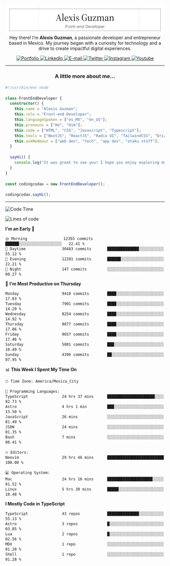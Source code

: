 <img align='right' src="./Banner.png" width="" />
<p align='center'>Hey there! I’m <strong>Alexis Guzman</strong>, a passionate developer and entrepreneur based in Mexico. My journey began with a curiosity for technology and a drive to create impactful digital experiences.</p>

<div align='center'>
  <a href='https://www.codingcodax.dev' target='_blank'>
    <img alt='Portfolio' src='https://img.shields.io/badge/Portfolio-black?logo=vercel&style=flat-square'>
  </a>
  <a href='https://linkedin.com/in/codingcodax' target='_blank'>
    <img alt='LinkedIn' src='https://img.shields.io/badge/LinkedIn-black?logo=LinkedIn&style=flat-square'>
  </a>
  <a href='mailto:hello@codingcodax.com' target='_blank'>
    <img alt='E-mail' src='https://img.shields.io/badge/Email-black?logo=Gmail&style=flat-square'>
  </a>
  <a href='https://x.com/codingcodax' target='_blank'>
    <img alt='Twitter' src='https://img.shields.io/badge/X-black?logo=X&style=flat-square'>
  </a>
  <a href='https://www.instagram.com/codingcodax' target='_blank'>
    <img alt='Instagram' src='https://img.shields.io/badge/Instagram-black?logo=Instagram&style=flat-square'>
  </a>
  <a href='https://www.youtube.com/@codingcodax' target='_blank'>
    <img alt='Youtube' src='https://img.shields.io/badge/YouTube-black?logo=Youtube&style=flat-square'>
  </a>
</div>


---

<h3 align='center'>A little more about me...</h3>

```typescript
#!/usr/bin/env node

class FrontEndDeveloper {
  constructor() {
    this.name = "Alexis Guzman";
    this.role = "Front-end Developer";
    this.languageSpoken = ["es_MX", "en_US"];
    this.pronouns = ["He", "Him"];
    this.code = ["HTML", "CSS", "Javascript", "Typescript"];
    this.tools = ["NextJS", "ReactJS", "Radix UI", "TailwindCSS", "Drizzle", "tRPC"];
    this.askMeAbout = ["web dev", "tech", "app dev", "otaku stuff"];
  }

  sayHi() {
    console.log("It was great to see you! I hope you enjoy exploring my work.");
  }
}

const codingcodax = new FrontEndDeveloper();

codingcodax.sayHi();
```

---

<!--START_SECTION:waka-->
![Code Time](http://img.shields.io/badge/Code%20Time-3%2C933%20hrs%2011%20mins-blue)

![Lines of code](https://img.shields.io/badge/From%20Hello%20World%20I%27ve%20Written-10.0%20million%20lines%20of%20code-blue)

**I'm an Early 🐤** 

```text
🌞 Morning                12393 commits       ██████░░░░░░░░░░░░░░░░░░░   22.41 % 
🌆 Daytime                30483 commits       ██████████████░░░░░░░░░░░   55.12 % 
🌃 Evening                12281 commits       ██████░░░░░░░░░░░░░░░░░░░   22.21 % 
🌙 Night                  147 commits         ░░░░░░░░░░░░░░░░░░░░░░░░░   00.27 % 
```
📅 **I'm Most Productive on Thursday** 

```text
Monday                   9418 commits        ████░░░░░░░░░░░░░░░░░░░░░   17.03 % 
Tuesday                  7901 commits        ████░░░░░░░░░░░░░░░░░░░░░   14.29 % 
Wednesday                8254 commits        ████░░░░░░░░░░░░░░░░░░░░░   14.92 % 
Thursday                 9877 commits        ████░░░░░░░░░░░░░░░░░░░░░   17.86 % 
Friday                   9657 commits        ████░░░░░░░░░░░░░░░░░░░░░   17.46 % 
Saturday                 5801 commits        ███░░░░░░░░░░░░░░░░░░░░░░   10.49 % 
Sunday                   4396 commits        ██░░░░░░░░░░░░░░░░░░░░░░░   07.95 % 
```


📊 **This Week I Spent My Time On** 

```text
🕑︎ Time Zone: America/Mexico_City

💬 Programming Languages: 
TypeScript               24 hrs 37 mins      █████████████████████░░░░   82.73 % 
Astro                    4 hrs 1 min         ███░░░░░░░░░░░░░░░░░░░░░░   13.50 % 
JavaScript               26 mins             ░░░░░░░░░░░░░░░░░░░░░░░░░   01.49 % 
JSON                     24 mins             ░░░░░░░░░░░░░░░░░░░░░░░░░   01.35 % 
Bash                     7 mins              ░░░░░░░░░░░░░░░░░░░░░░░░░   00.41 % 

🔥 Editors: 
Neovim                   29 hrs 46 mins      █████████████████████████   100.00 % 

💻 Operating System: 
Mac                      24 hrs 16 mins      ████████████████████░░░░░   81.52 % 
Linux                    5 hrs 30 mins       █████░░░░░░░░░░░░░░░░░░░░   18.48 % 
```

**I Mostly Code in TypeScript** 

```text
TypeScript               43 repos            ██████████████░░░░░░░░░░░   55.13 % 
Astro                    3 repos             █░░░░░░░░░░░░░░░░░░░░░░░░   03.85 % 
Lua                      2 repos             █░░░░░░░░░░░░░░░░░░░░░░░░   02.56 % 
MDX                      1 repo              ░░░░░░░░░░░░░░░░░░░░░░░░░   01.28 % 
Shell                    1 repo              ░░░░░░░░░░░░░░░░░░░░░░░░░   01.28 % 
```




<!--END_SECTION:waka-->
